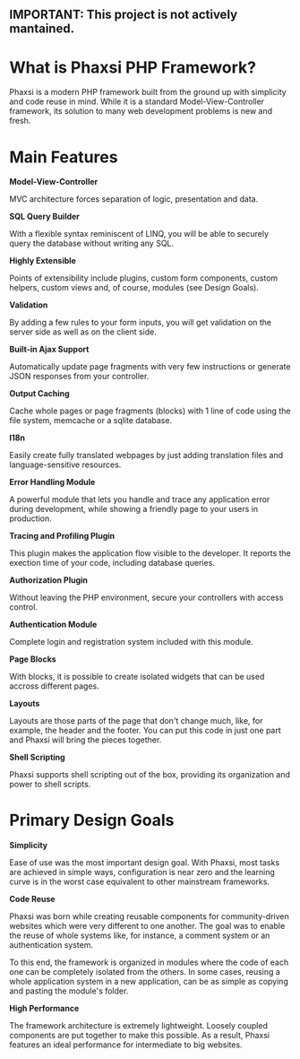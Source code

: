 
## IMPORTANT: This project is not actively mantained.

What is Phaxsi PHP Framework?
=============================

Phaxsi is a modern PHP framework built from the ground up with simplicity and code reuse in mind. While it is a standard Model-View-Controller framework, its solution to many web development problems is new and fresh. 

Main Features
=============
  
**Model-View-Controller**

MVC architecture forces separation of logic, presentation and data. 

**SQL Query Builder**

With a flexible syntax reminiscent of LINQ, you will be able to securely query the database without writing any SQL.

**Highly Extensible**

Points of extensibility include plugins, custom form components, custom helpers, custom views and, of course, modules (see Design Goals).

**Validation**

By adding a few rules to your form inputs, you will get validation on the server side as well as on the client side. 

**Built-in Ajax Support**

Automatically update page fragments with very few instructions or generate JSON responses from your controller. 

**Output Caching**

Cache whole pages or page fragments (blocks) with 1 line of code using the file system, memcache or a sqlite database.

**I18n**

Easily create fully translated webpages by just adding translation files and language-sensitive resources.

**Error Handling Module**

A powerful module that lets you handle and trace any application error during development, while showing a friendly page to your users in production.

**Tracing and Profiling Plugin**

This plugin makes the application flow visible to the developer. It reports the exection time of your code, including database queries.  

**Authorization Plugin**

Without leaving the PHP environment, secure your controllers with access control. 

**Authentication Module**

Complete login and registration system included with this module.

**Page Blocks**

With blocks, it is possible to create isolated widgets that can be used accross different pages.

**Layouts**

Layouts are those parts of the page that don't change much, like, for example, the header and the footer. You can put this code in just one part and Phaxsi will bring the pieces together.

**Shell Scripting**

Phaxsi supports shell scripting out of the box, providing its organization and power to shell scripts.

Primary Design Goals
====================

**Simplicity**

Ease of use was the most important design goal. With Phaxsi, most tasks are achieved in simple ways, configuration is near zero and the learning curve is in the worst case equivalent to other mainstream frameworks. 

**Code Reuse**

Phaxsi was born while creating reusable components for community-driven websites which were very different to one another. The goal was to enable the reuse of whole systems like, for instance, a comment system or an authentication system. 

To this end, the framework is organized in modules where the code of each one can be completely isolated from the others. In some cases, reusing a whole application system in a new application, can be as simple as copying and pasting the module's folder.

**High Performance**

The framework architecture is extremely lightweight. Loosely coupled components are put together to make this possible. As a result, Phaxsi features an ideal performance for intermediate to big websites.

